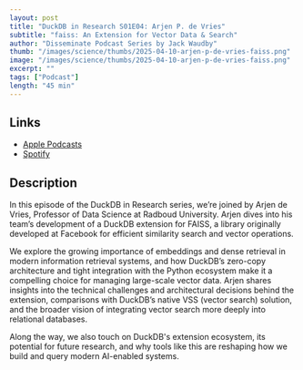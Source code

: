 ```yaml
---
layout: post
title: "DuckDB in Research S01E04: Arjen P. de Vries"
subtitle: "faiss: An Extension for Vector Data & Search"
author: "Disseminate Podcast Series by Jack Waudby"
thumb: "/images/science/thumbs/2025-04-10-arjen-p-de-vries-faiss.png"
image: "/images/science/thumbs/2025-04-10-arjen-p-de-vries-faiss.png"
excerpt: ""
tags: ["Podcast"]
length: "45 min"
---
```


## Links

* [Apple Podcasts](https://podcasts.apple.com/us/podcast/arjen-p-de-vries-faiss-an-extension-for-vector-data-search/id1631350873?i=1000702996891)
* [Spotify](https://open.spotify.com/episode/33get9iGEZXMsgKiOZ2mml)

## Description

In this episode of the DuckDB in Research series, we’re joined by Arjen de Vries, Professor of Data Science at Radboud University. Arjen dives into his team’s development of a DuckDB extension for FAISS, a library originally developed at Facebook for efficient similarity search and vector operations.

We explore the growing importance of embeddings and dense retrieval in modern information retrieval systems, and how DuckDB’s zero-copy architecture and tight integration with the Python ecosystem make it a compelling choice for managing large-scale vector data. Arjen shares insights into the technical challenges and architectural decisions behind the extension, comparisons with DuckDB’s native VSS (vector search) solution, and the broader vision of integrating vector search more deeply into relational databases.

Along the way, we also touch on DuckDB's extension ecosystem, its potential for future research, and why tools like this are reshaping how we build and query modern AI-enabled systems.